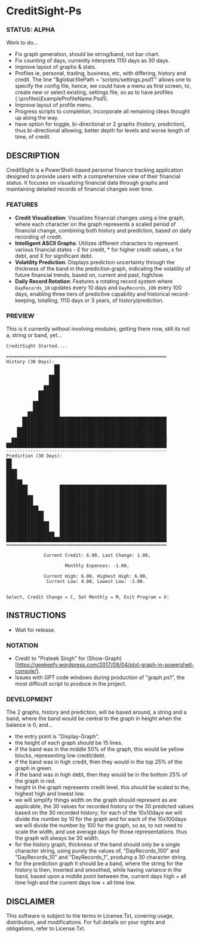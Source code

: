 # CreditSight-Ps

### STATUS: ALPHA
Work to do...
- Fix graph generation, should be string/band, not bar chart.
- Fix counting of days, currently interprets 1110 days as 30 days.
- Improve layout of graphs & stats.
- Profiles ie, personal, trading, business, etc, with differing, history and credit. The line "$global:filePath = 'scripts/settings.psd1'" allows one to specify the config file, hence, we could have a menu as first screen, to, create new or select existing, settings file, so as to have profiles (.\profiles\ExampleProfileName.Psd1). 
- Improve layout of profile menu.
- Progress scripts to completion, incorporate all remaining ideas thought up along the way.
- have option for toggle, bi-directional or 2 graphs (history, prediction), thus bi-directional allowing, better depth for levels and worse length of time, of credit. 

## DESCRIPTION
CreditSight is a PowerShell-based personal finance tracking application designed to provide users with a comprehensive view of their financial status. It focuses on visualizing financial data through graphs and maintaining detailed records of financial changes over time.

### FEATURES
- **Credit Visualization**: Visualizes financial changes using a line graph, where each character on the graph represents a scaled period of financial change, combining both history and prediction, based on daily recording of credit.
- **Intelligent ASCII Graphs**: Utilizes different characters to represent various financial states - £ for credit, * for higher credit values, x for debt, and X for significant debt.
- **Volatility Prediction**: Displays prediction uncertainty through the thickness of the band in the prediction graph, indicating the volatility of future financial trends, based on, current and past, high/low.
- **Daily Record Rotation**: Features a rotating record system where `DayRecords_10` updates every 10 days and `DayRecords_100` every 100 days, enabling three tiers of predictive capability and historical record-keeping, totalling, 1110 days or 3 years, of history/prediction.

### PREVIEW
This is it currently without involving modules, getting there now, still its not a, string or band, yet...
```
CreditSight Started....

============================================================
History (30 Days):
                  ██
                  ██
                ████
                ████
              ██████
            ████████
            ████████
          ██████████
          ██████████
        ████████████
      ██████████████████████████████████████████████████████
      ██████████████████████████████████████████████████████
    ████████████████████████████████████████████████████████
    ████████████████████████████████████████████████████████
  ██████████████████████████████████████████████████████████
████████████████████████████████████████████████████████████
------------------------------------------------------------
Prediction (30 Days):
██
██
████
████
██████
████████            ████████████████████████████████████████
████████            ████████████████████████████████████████
██████████          ████████████████████████████████████████
██████████          ████████████████████████████████████████
████████████        ████████████████████████████████████████
██████████████      ████████████████████████████████████████
██████████████      ████████████████████████████████████████
████████████████    ████████████████████████████████████████
████████████████    ████████████████████████████████████████
██████████████████  ████████████████████████████████████████
████████████████████████████████████████████████████████████
============================================================

              Current Credit: 6.00, Last Change: 1.00,

                      Monthly Expenses: -1.00,

              Current High: 6.00, Highest High: 6.00,
               Current Low: 4.00, Lowest Low: -3.00.


Select, Credit Change = C, Set Monthly = M, Exit Program = X:
```

## INSTRUCTIONS
- Wait for release.

### NOTATION
- Credit to "Prateek Singh" for (Show-Graph)[https://geekeefy.wordpress.com/2017/09/04/plot-graph-in-powershell-console/].
- Issues with GPT code windows during production of "graph.ps1", the most difficult script to produce in the project.

### DEVELOPMENT
The 2 graphs, history and prediction, will be based around, a string and a band, where the band would be central to the graph in height when the balance is 0, and...
- the entry point is "Display-Graph".
- the height of each graph should be 15 lines.
- if the band was in the middle 50% of the graph, this would be yellow blocks, representing low credit/debt.
- if the band was in high credit, then they would in the top 25% of the graph in green.
- if the band was in high debt, then they would be in the bottom 25% of the graph in red.
- height in the graph represents credit level, this should be scaled to the, highest high and lowest low.
- we will simplify things width on the graph should represent as are applicable, the 30 values for recorded history or the 30 predicted values based on the 30 recorded history; for each of the 10x10days we will divide the number by 10 for the graph and for each of the 10x100days we will divide the number by 100 for the graph, so as, to not need to scale the width, and use average days for those representations. thus the graph will always be 30 width. 
- for the history graph, thickness of the band should only be a single character string, using purely the values of, "DayRecords_100" and "DayRecords_10" and "DayRecords_1", produing a 30 character string.
- for the prediction graph it should be a band, where the string for the history is then, inverted and smoothed, while having variance in the band, based upon a middle point between the, current days high + all time high and the current days low + all time low.


## DISCLAIMER
This software is subject to the terms in License.Txt, covering usage, distribution, and modifications. For full details on your rights and obligations, refer to License.Txt.
